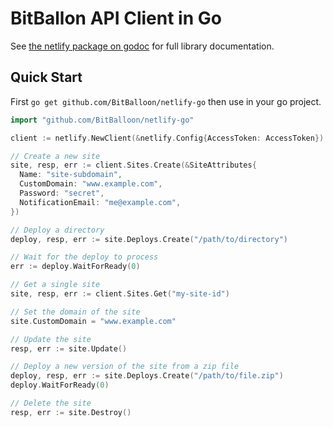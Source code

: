 # BitBallon API Client in Go

See [the netlify package on godoc](http://godoc.org/github.com/BitBalloon/netlify-go) for full library documentation.

## Quick Start

First `go get github.com/BitBalloon/netlify-go` then use in your go project.

```go
import "github.com/BitBalloon/netlify-go"

client := netlify.NewClient(&netlify.Config{AccessToken: AccessToken})

// Create a new site
site, resp, err := client.Sites.Create(&SiteAttributes{
  Name: "site-subdomain",
  CustomDomain: "www.example.com",
  Password: "secret",
  NotificationEmail: "me@example.com",
})

// Deploy a directory
deploy, resp, err := site.Deploys.Create("/path/to/directory")

// Wait for the deploy to process
err := deploy.WaitForReady(0)

// Get a single site
site, resp, err := client.Sites.Get("my-site-id")

// Set the domain of the site
site.CustomDomain = "www.example.com"

// Update the site
resp, err := site.Update()

// Deploy a new version of the site from a zip file
deploy, resp, err := site.Deploys.Create("/path/to/file.zip")
deploy.WaitForReady(0)

// Delete the site
resp, err := site.Destroy()
```

